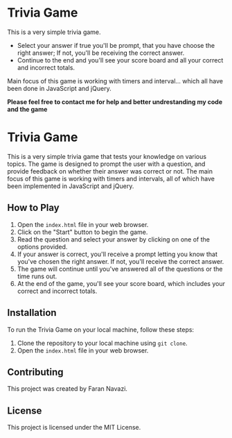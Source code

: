 # Trivia Game

This is a very simple trivia game.
- Select your answer if true you'll be prompt, that you have choose the right answer; If not, you'll be receiving the correct answer.
- Continue to the end and you'll see your score board and all your correct and incorrect totals.

Main focus of this game is working with timers and interval... which all have been done in JavaScript and jQuery.

**Please feel free to contact me for help and better undrestanding my code and the game**

# Trivia Game

This is a very simple trivia game that tests your knowledge on various topics. The game is designed to prompt the user with a question, and provide feedback on whether their answer was correct or not. The main focus of this game is working with timers and intervals, all of which have been implemented in JavaScript and jQuery.

## How to Play

1. Open the `index.html` file in your web browser.
2. Click on the "Start" button to begin the game.
3. Read the question and select your answer by clicking on one of the options provided.
4. If your answer is correct, you'll receive a prompt letting you know that you've chosen the right answer. If not, you'll receive the correct answer.
5. The game will continue until you've answered all of the questions or the time runs out.
6. At the end of the game, you'll see your score board, which includes your correct and incorrect totals.

## Installation

To run the Trivia Game on your local machine, follow these steps:

1. Clone the repository to your local machine using `git clone`.
2. Open the `index.html` file in your web browser.

## Contributing

This project was created by Faran Navazi.

## License

This project is licensed under the MIT License.
